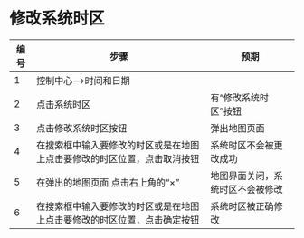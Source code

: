 #  修改系统时区 

| 编号 | 步骤                                          | 预期                 |
| ---- | --------------------------------------------- | ------------------- |
| 1    | 控制中心-->时间和日期   |       |
| 2    | 点击系统时区   |有“修改系统时区”按钮   |
| 3    | 点击修改系统时区按钮   |弹出地图页面    |
| 4    | 在搜索框中输入要修改的时区或是在地图上点击要修改的时区位置，点击取消按钮   |  系统时区不会被更改成功      |
| 5    | 在弹出的地图页面 点击右上角的“×”   | 地图界面关闭，系统时区不会被修改   |
| 6    | 在搜索框中输入要修改的时区或是在地图上点击要修改的时区位置，点击确定按钮   | 系统时区被正确修改 |